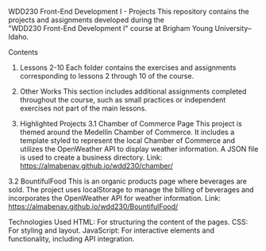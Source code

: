 WDD230 Front-End Development I - Projects
This repository contains the projects and assignments developed during the  
"WDD230 Front-End Development I" course at Brigham Young University–Idaho.  

Contents
1. Lessons 2-10
Each folder contains the exercises and assignments corresponding to lessons 2 through 10 of the course.

2. Other Works
This section includes additional assignments completed throughout the course, such as small practices or independent exercises not part of the main lessons.

3. Highlighted Projects
3.1 Chamber of Commerce Page
This project is themed around the Medellin Chamber of Commerce. It includes a template styled to represent the local Chamber of Commerce and utilizes the OpenWeather API to display weather information. A JSON file is used to create a business directory.
Link: https://almabenav.github.io/wdd230/chamber/

3.2 BountifulFood
This is an organic products page where beverages are sold. The project uses localStorage to manage the billing of beverages and incorporates the OpenWeather API for weather information.
Link: https://almabenav.github.io/wdd230/BountifulFood/

Technologies Used
HTML: For structuring the content of the pages.
CSS: For styling and layout.
JavaScript: For interactive elements and functionality, including API integration.
